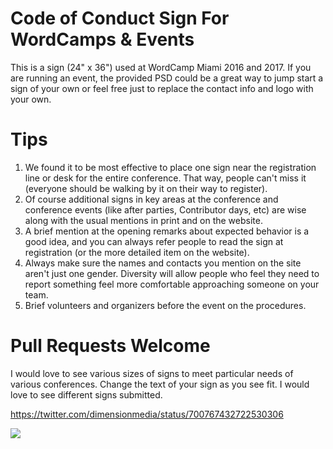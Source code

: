 # Code of Conduct Sign For WordCamps & Events

This is a sign (24" x 36") used at WordCamp Miami 2016 and 2017. If you are running an event, the provided PSD could be a great way to jump start a sign of your own or feel free just to replace the contact info and logo with your own.

# Tips

1. We found it to be most effective to place one sign near the registration line or desk for the entire conference. That way, people can't miss it (everyone should be walking by it on their way to register). 
2. Of course additional signs in key areas at the conference and conference events (like after parties, Contributor days, etc) are wise along with the usual mentions in print and on the website.
3. A brief mention at the opening remarks about expected behavior is a good idea, and you can always refer people to read the sign at registration (or the more detailed item on the website).
4. Always make sure the names and contacts you mention on the site aren't just one gender. Diversity will allow people who feel they need to report something feel more comfortable approaching someone on your team.
5. Brief volunteers and organizers before the event on the procedures.

# Pull Requests Welcome

I would love to see various sizes of signs to meet particular needs of various conferences. Change the text of your sign as you see fit. I would love to see different signs submitted.

https://twitter.com/dimensionmedia/status/700767432722530306

<img src="https://pbs.twimg.com/media/CbmgQ46UkAAKMgK.jpg" />
